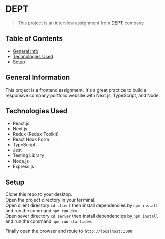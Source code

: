 # DEPT

>This project is an interview assignment from [DEPT](https://www.deptagency.com/) company

## Table of Contents
* [General Info](#general-information)
* [Technologies Used](#technologies-used)
* [Setup](#setup)
<!-- * [Screenshots](#screenshots) -->

## General Information
This project is a frontend assignment. It's a great practice to build a responsive company portfolio website with Next js, TypeScript, and Node.

## Technologies Used
- React.js
- Next.js
- Redux (Redux Toolkit)
- React Hook Form
- TypeScript
- Jest
- Testing Library
- Node.js
- Express.js

## Setup
Clone this repo to your desktop.<br/>
Open the project directory in your terminal.<br/>
Open client directory `cd client` then install dependencies by `npm install` and run the command `npm run dev`.<br/>
Open sever directory `cd server` then install dependencies by `npm install` and run the command `npm run start:dev`.<br/>

Finally open the browser and route to `http://localhost:3000`


